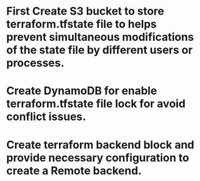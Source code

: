 # First Create S3 bucket to store terraform.tfstate file to helps prevent simultaneous modifications of the state file by different users or processes.

# Create DynamoDB for enable terraform.tfstate file lock for avoid conflict issues.

# Create terraform backend block and provide necessary configuration to create a Remote backend.
